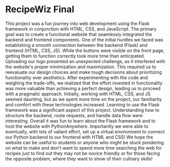 # RecipeWiz Final
This project was a fun journey into web development using the Flask framework in conjunction with HTML, CSS, and JavaScript. The primary goal was to create a functional website that seamlessly integrated the backend and frontend components. One of the initial hurdles we faced was establishing a smooth connection between the backend (Flask) and frontend (HTML, CSS, JS). While the buttons were visible on the front page, getting them to function correctly took more time than anticipated. Uploading our logo presented an unexpected challenge, as it interfered with the website's proper minimization and maximization. This required us to reevaluate our design choices and make tough decisions about prioritizing functionality over aesthetics. After experimenting with the code and weighing the trade-offs, we realized that the effort invested in functionality was more valuable than achieving a perfect design, leading us to proceed with a pragmatic approach. Initially, working with HTML, CSS, and JS seemed daunting, but as we spent more time on the project, our familiarity and comfort with these technologies increased. Learning to use the Flask framework was a significant aspect of this project. Understanding how to structure the backend, route requests, and handle data flow were interesting. Overall it was fun to learn about the Flask framework and to host the website with PythonAnywhere. Importantly we were able to eventually, with lots of valiant effort, set up a virtual environment to connect our Python backend to our frontend with HTML and CSS! We hope the website can be useful to students or anyone who might be stuck pondering on what to make and don't want to spend more time searching the web for recipes just to find out they may not be novice friendly or for those facing the opposite problem, where they want to show of their culinary skills!




